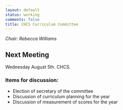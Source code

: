 ```yaml
---
layout: default
status: working
comments: false
title: CHCS Curriculum Committee
---
```

_Chair: Rebecca Williams_

## Next Meeting
Wednesday August 5th. CHCS. 

### Items for discussion:
* Election of secretary of the committee
* Discussion of curriculum planning for the year
* Discussion of measurement of scores for the year

